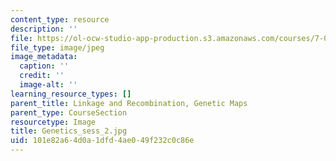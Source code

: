 ```yaml
---
content_type: resource
description: ''
file: https://ol-ocw-studio-app-production.s3.amazonaws.com/courses/7-01sc-fundamentals-of-biology-fall-2011/101e82a64d0a1dfd4ae049f232c0c86e_Genetics_sess_2.jpg
file_type: image/jpeg
image_metadata:
  caption: ''
  credit: ''
  image-alt: ''
learning_resource_types: []
parent_title: Linkage and Recombination, Genetic Maps
parent_type: CourseSection
resourcetype: Image
title: Genetics_sess_2.jpg
uid: 101e82a6-4d0a-1dfd-4ae0-49f232c0c86e
---
```

